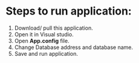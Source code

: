 # Steps to run application:
1. Download/ pull this application.
2. Open it in Visual studio.
3. Open **App.config** file.
4. Change Database address and database name.
5. Save and run application.
